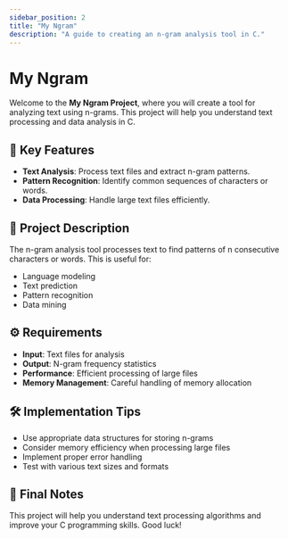 ```yaml
---
sidebar_position: 2
title: "My Ngram"
description: "A guide to creating an n-gram analysis tool in C."
---
```


# My Ngram

Welcome to the **My Ngram Project**, where you will create a tool for analyzing text using n-grams. This project will help you understand text processing and data analysis in C.

## 🚀 Key Features

- **Text Analysis**: Process text files and extract n-gram patterns.
- **Pattern Recognition**: Identify common sequences of characters or words.
- **Data Processing**: Handle large text files efficiently.

## 📝 Project Description

The n-gram analysis tool processes text to find patterns of n consecutive characters or words. This is useful for:
- Language modeling
- Text prediction
- Pattern recognition
- Data mining

## ⚙️ Requirements

- **Input**: Text files for analysis
- **Output**: N-gram frequency statistics
- **Performance**: Efficient processing of large files
- **Memory Management**: Careful handling of memory allocation

## 🛠️ Implementation Tips

- Use appropriate data structures for storing n-grams
- Consider memory efficiency when processing large files
- Implement proper error handling
- Test with various text sizes and formats

## 🤔 Final Notes

This project will help you understand text processing algorithms and improve your C programming skills. Good luck!
